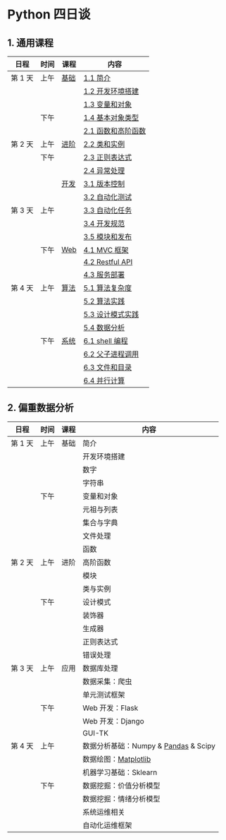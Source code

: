 # Python 四日谈

## 1. 通用课程

| 日程    | 时间 | 课程               | 内容                                 |
| ----- | -- | ---------------- | ---------------------------------- |
| 第 1 天 | 上午 | [基础](#1-基础)      | [1.1 简介](#11-简介)                   |
|       |    |                  | [1.2 开发环境搭建](#12-开发环境搭建)           |
|       |    |                  | [1.3 变量和对象](#13-变量和对象)             |
|       | 下午 |                  | [1.4 基本对象类型](#14-基本对象类型)           |
|       |    |                  | [2.1 函数和高阶函数](#21-函数和高阶函数)         |
| 第 2 天 | 上午 | [进阶](#2-进阶)      | [2.2 类和实例](#22-类和实例)               |
|       | 下午 |                  | [2.3 正则表达式](#23-正则表达式)             |
|       |    |                  | [2.4 异常处理](#24-异常处理)               |
|       |    | [开发](#3-开发相关)    | [3.1 版本控制](#31-版本控制)               |
|       |    |                  | [3.2 自动化测试](#32-自动化测试)             |
| 第 3 天 | 上午 |                  | [3.3 自动化任务](#33-自动化任务)             |
|       |    |                  | [3.4 开发规范](#34-开发规范)               |
|       |    |                  | [3.5 模块和发布](#35-模块和打包)             |
|       | 下午 | [Web](#4-web-开发) | [4.1 MVC 框架](#41-mvc-框架)           |
|       |    |                  | [4.2 Restful API](#42-restful-api) |
|       |    |                  | [4.3 服务部署](#43-服务部署)               |
| 第 4 天 | 上午 | [算法](#5-算法)      | [5.1 算法复杂度](#51-算法复杂度)             |
|       |    |                  | [5.2 算法实践](#52-算法实践)               |
|       |    |                  | [5.3 设计模式实践](#53-设计模式实践)           |
|       |    |                  | [5.4 数据分析](#54-数据分析)               |
|       | 下午 | [系统](#6-系统相关)    | [6.1 shell 编程](#61-shell-编程)       |
|       |    |                  | [6.2 父子进程调用](#62-父子进程调用)           |
|       |    |                  | [6.3 文件和目录](#63-文件和目录)             |
|       |    |                  | [6.4 并行计算](#64-并行计算)               |

## 2. 偏重数据分析

| 日程    | 时间 | 课程 | 内容                                                              |
| ----- | -- | -- | --------------------------------------------------------------- |
| 第 1 天 | 上午 | 基础 | 简介                                                              |
|       |    |    | 开发环境搭建                                                          |
|       |    |    | 数字                                                              |
|       |    |    | 字符串                                                             |
|       | 下午 |    | 变量和对象                                                           |
|       |    |    | 元祖与列表                                                           |
|       |    |    | 集合与字典                                                           |
|       |    |    | 文件处理                                                            |
|       |    |    | 函数                                                              |
| 第 2 天 | 上午 | 进阶 | 高阶函数                                                            |
|       |    |    | 模块                                                              |
|       |    |    | 类与实例                                                            |
|       | 下午 |    | 设计模式                                                            |
|       |    |    | 装饰器                                                             |
|       |    |    | 生成器                                                             |
|       |    |    | 正则表达式                                                           |
|       |    |    | 错误处理                                                            |
| 第 3 天 | 上午 | 应用 | 数据库处理                                                           |
|       |    |    | 数据采集：爬虫                                                         |
|       |    |    | 单元测试框架                                                          |
|       | 下午 |    | Web 开发：Flask                                                    |
|       |    |    | Web 开发：Django                                                   |
|       |    |    | GUI-TK                                                          |
| 第 4 天 | 上午 |    | 数据分析基础：Numpy & [Pandas](doc/pdf/Pandas-Cheat-Sheet.pdf) & Scipy |
|       |    |    | 数据绘图：[Matplotlib](doc/pdf/Matplotlib-Cheat-Sheet.pdf)           |
|       |    |    | 机器学习基础：Sklearn                                                  |
|       | 下午 |    | 数据挖掘：价值分析模型                                                     |
|       |    |    | 数据挖掘：情绪分析模型                                                     |
|       |    |    | 系统运维相关                                                          |
|       |    |    | 自动化运维框架                                                         |
